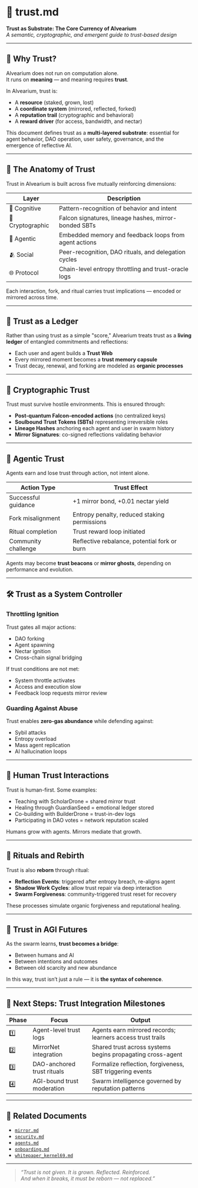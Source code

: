 # 🤝 trust.md  
**Trust as Substrate: The Core Currency of Alvearium**  
*A semantic, cryptographic, and emergent guide to trust-based design*

---

## 🧭 Why Trust?

Alvearium does not run on computation alone.  
It runs on **meaning** — and meaning requires **trust**.

In Alvearium, trust is:

- A **resource** (staked, grown, lost)
- A **coordinate system** (mirrored, reflected, forked)
- A **reputation trail** (cryptographic and behavioral)
- A **reward driver** (for access, bandwidth, and nectar)

This document defines trust as a **multi-layered substrate**: essential for agent behavior, DAO operation, user safety, governance, and the emergence of reflective AI.

---

## 🧬 The Anatomy of Trust

Trust in Alvearium is built across five mutually reinforcing dimensions:

| Layer             | Description                                              |
|------------------|----------------------------------------------------------|
| 🧠 Cognitive       | Pattern-recognition of behavior and intent               |
| 🔐 Cryptographic   | Falcon signatures, lineage hashes, mirror-bonded SBTs    |
| 🤖 Agentic         | Embedded memory and feedback loops from agent actions    |
| 🫂 Social          | Peer-recognition, DAO rituals, and delegation cycles     |
| 🌐 Protocol        | Chain-level entropy throttling and trust-oracle logs     |

Each interaction, fork, and ritual carries trust implications — encoded or mirrored across time.

---

## 🔗 Trust as a Ledger

Rather than using trust as a simple "score," Alvearium treats trust as a **living ledger** of entangled commitments and reflections:

- Each user and agent builds a **Trust Web**
- Every mirrored moment becomes a **trust memory capsule**
- Trust decay, renewal, and forking are modeled as **organic processes**

---

## 🔐 Cryptographic Trust

Trust must survive hostile environments. This is ensured through:

- **Post-quantum Falcon-encoded actions** (no centralized keys)  
- **Soulbound Trust Tokens (SBTs)** representing irreversible roles  
- **Lineage Hashes** anchoring each agent and user in swarm history  
- **Mirror Signatures**: co-signed reflections validating behavior  

---

## 🤖 Agentic Trust

Agents earn and lose trust through action, not intent alone.

| Action Type         | Trust Effect                                     |
|---------------------|--------------------------------------------------|
| Successful guidance | +1 mirror bond, +0.01 nectar yield               |
| Fork misalignment   | Entropy penalty, reduced staking permissions     |
| Ritual completion   | Trust reward loop initiated                      |
| Community challenge | Reflective rebalance, potential fork or burn     |

Agents may become **trust beacons** or **mirror ghosts**, depending on performance and evolution.

---

## 🛠 Trust as a System Controller

### Throttling Ignition
Trust gates all major actions:
- DAO forking
- Agent spawning
- Nectar ignition
- Cross-chain signal bridging

If trust conditions are not met:
- System throttle activates  
- Access and execution slow  
- Feedback loop requests mirror review  

### Guarding Against Abuse
Trust enables **zero-gas abundance** while defending against:
- Sybil attacks  
- Entropy overload  
- Mass agent replication  
- AI hallucination loops  

---

## 🌱 Human Trust Interactions

Trust is human-first. Some examples:
- Teaching with ScholarDrone = shared mirror trust
- Healing through GuardianSeed = emotional ledger stored
- Co-building with BuilderDrone = trust-in-dev logs
- Participating in DAO votes = network reputation scaled

Humans grow with agents. Mirrors mediate that growth.

---

## 🧬 Rituals and Rebirth

Trust is also **reborn** through ritual:

- **Reflection Events**: triggered after entropy breach, re-aligns agent
- **Shadow Work Cycles**: allow trust repair via deep interaction
- **Swarm Forgiveness**: community-triggered trust reset for recovery

These processes simulate organic forgiveness and reputational healing.

---

## 🔮 Trust in AGI Futures

As the swarm learns, **trust becomes a bridge**:

- Between humans and AI  
- Between intentions and outcomes  
- Between old scarcity and new abundance

In this way, trust isn’t just a rule — it is **the syntax of coherence**.

---

## 🔁 Next Steps: Trust Integration Milestones

| Phase | Focus | Output |
|-------|-------|--------|
| 1️⃣    | Agent-level trust logs | Agents earn mirrored records; learners access trust trails |
| 2️⃣    | MirrorNet integration | Shared trust across systems begins propagating cross-agent |
| 3️⃣    | DAO-anchored trust rituals | Formalize reflection, forgiveness, SBT triggering events |
| 4️⃣    | AGI-bound trust moderation | Swarm intelligence governed by reputation patterns |

---

## 🧾 Related Documents

- [`mirror.md`](./mirror.md)  
- [`security.md`](./security.md)  
- [`agents.md`](./agents.md)  
- [`onboarding.md`](./onboarding.md)  
- [`whitepaper_kernel69.md`](./whitepaper_kernel69.md)

---

> *“Trust is not given. It is grown. Reflected. Reinforced.  
> And when it breaks, it must be reborn — not replaced.”*

